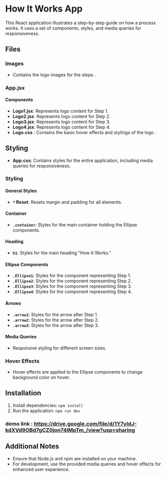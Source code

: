 # How It Works App

This React application illustrates a step-by-step guide on how a process works. It uses a set of components, styles, and media queries for responsiveness.

## Files

### Images 
- Contains the logo images for the steps .

### App.jsx

#### Components
- **Logo1.jsx**: Represents logo content for Step 1.
- **Logo2.jsx**: Represents logo content for Step 2.
- **Logo3.jsx**: Represents logo content for Step 3.
- **Logo4.jsx**: Represents logo content for Step 4.
- **Logo.css** : Contains the basic hover effects and stylings of the logo .

## Styling
- **App.css**: Contains styles for the entire application, including media queries for responsiveness.
  
### Styling

#### General Styles
- **`*` Reset**: Resets margin and padding for all elements.

#### Container
- **`.container`**: Styles for the main container holding the Ellipse components.

#### Heading
- **`h1`**: Styles for the main heading "How It Works."

#### Ellipse Components
- **`.Ellipse1`**: Styles for the component representing Step 1.
- **`.Ellipse2`**: Styles for the component representing Step 2.
- **`.Ellipse3`**: Styles for the component representing Step 3.
- **`.Ellipse4`**: Styles for the component representing Step 4.

#### Arrows
- **`.arrow1`**: Styles for the arrow after Step 1.
- **`.arrow2`**: Styles for the arrow after Step 2.
- **`.arrow3`**: Styles for the arrow after Step 3.

#### Media Queries
- Responsive styling for different screen sizes.

### Hover Effects
- Hover effects are applied to the Ellipse components to change background color on hover.

## Installation

1. Install dependencies: `npm install`
2. Run the application: `npm run dev`

### demo link : **https://drive.google.com/file/d/1Y7yIdJ-kdXVd9OBd7gCZ0jon74IMpTm_/view?usp=sharing**

## Additional Notes

- Ensure that Node.js and npm are installed on your machine.
- For development, use the provided media queries and hover effects for enhanced user experience.

